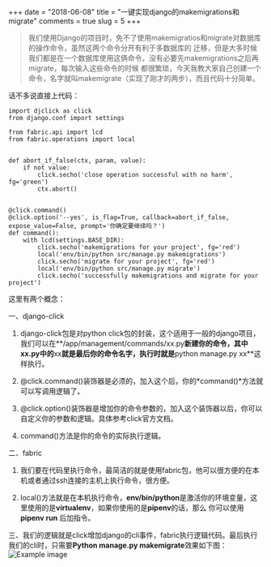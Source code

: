 +++
date = "2018-06-08"
title = "一键实现django的makemigrations和migrate"
comments = true
slug = 5
+++

>我们使用Django的项目时，免不了使用makemigratios和migrate对数据库的操作命令，虽然这两个命令分开有利于多数据库的
迁移，但是大多时候我们都是在一个数据库使用这俩命令，没有必要先makemigrations之后再migrate，每次输入这些命令的时候
都很繁琐，今天我教大家自己创建一个命令，名字就叫makemigrate（实现了刚才的两步），而且代码十分简单。

话不多说直接上代码：

    import djclick as click
    from django.conf import settings

    from fabric.api import lcd
    from fabric.operations import local


    def abort_if_false(ctx, param, value):
        if not value:
            click.secho('close operation successful with no harm', fg='green')
            ctx.abort()


    @click.command()
    @click.option('--yes', is_flag=True, callback=abort_if_false, expose_value=False, prompt='你确定要继续吗？')
    def command():
        with lcd(settings.BASE_DIR):
            click.secho('makemigrations for your project', fg='red')
            local('env/bin/python src/manage.py makemigrations')
            click.secho('migrate for your project', fg='red')
            local('env/bin/python src/manage.py migrate')
            click.secho('successfully makemigrations and migrate for your project')

这里有两个概念：

一、django-click

1. django-click包是对python click包的封装，这个适用于一般的django项目，我们可以在**/app/management/commands/xx.py**新建你的命令，其中
xx.py中的**xx**就是最后你的命令名字，执行时就是**python manage.py xx**这样执行。

2. @click.command()装饰器是必须的，加入这个后，你的*command()*方法就可以写调用逻辑了。

3. @click.option()装饰器是增加你的命令参数的，加入这个装饰器以后，你可以自定义你的参数和逻辑。具体参考click官方文档。

4. command()方法是你的命令的实际执行逻辑。

二、fabric

1. 我们要在代码里执行命令，最简洁的就是使用fabric包，他可以很方便的在本机或者通过ssh连接的主机上执行命令，很方便。

2. local()方法就是在本机执行命令，**env/bin/python**是激活你的环境变量，这里使用的是**virtualenv**，如果你使用的是**pipenv**的话，那么
你可以使用**pipenv run** 后加指令。


三、我们的逻辑就是click增加django的cli事件，fabric执行逻辑代码。最后执行我们的cli时，只需要**Python manage.py makemigrate**效果如下图：
![Example image](/static/img/post/WechatIMG3181.jpeg)